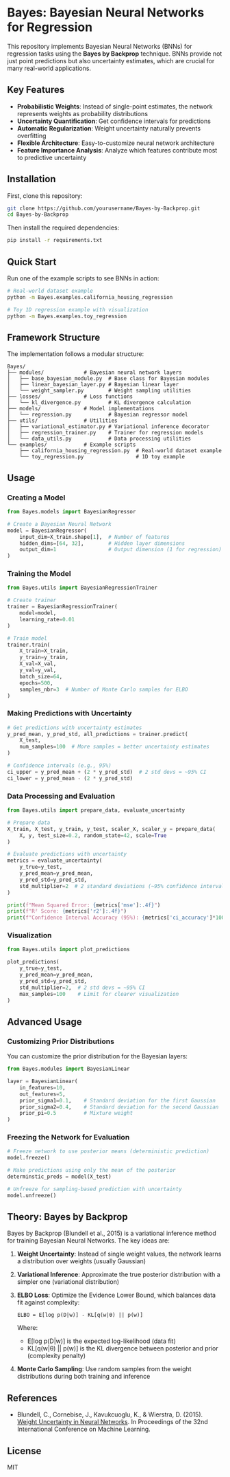 # Bayes: Bayesian Neural Networks for Regression

This repository implements Bayesian Neural Networks (BNNs) for regression tasks using the **Bayes by Backprop** technique. BNNs provide not just point predictions but also uncertainty estimates, which are crucial for many real-world applications.

## Key Features

- **Probabilistic Weights**: Instead of single-point estimates, the network represents weights as probability distributions
- **Uncertainty Quantification**: Get confidence intervals for predictions
- **Automatic Regularization**: Weight uncertainty naturally prevents overfitting
- **Flexible Architecture**: Easy-to-customize neural network architecture
- **Feature Importance Analysis**: Analyze which features contribute most to predictive uncertainty

## Installation

First, clone this repository:

```bash
git clone https://github.com/yourusername/Bayes-by-Backprop.git
cd Bayes-by-Backprop
```

Then install the required dependencies:

```bash
pip install -r requirements.txt
```

## Quick Start

Run one of the example scripts to see BNNs in action:

```bash
# Real-world dataset example
python -m Bayes.examples.california_housing_regression

# Toy 1D regression example with visualization
python -m Bayes.examples.toy_regression
```

## Framework Structure

The implementation follows a modular structure:

```
Bayes/
├── modules/             # Bayesian neural network layers
│   ├── base_bayesian_module.py  # Base class for Bayesian modules
│   ├── linear_bayesian_layer.py # Bayesian linear layer
│   └── weight_sampler.py        # Weight sampling utilities
├── losses/              # Loss functions
│   └── kl_divergence.py         # KL divergence calculation
├── models/              # Model implementations
│   └── regression.py            # Bayesian regressor model
├── utils/               # Utilities
│   ├── variational_estimator.py # Variational inference decorator
│   ├── regression_trainer.py    # Trainer for regression models
│   └── data_utils.py            # Data processing utilities
└── examples/            # Example scripts
    ├── california_housing_regression.py  # Real-world dataset example
    └── toy_regression.py                 # 1D toy example
```

## Usage

### Creating a Model

```python
from Bayes.models import BayesianRegressor

# Create a Bayesian Neural Network
model = BayesianRegressor(
    input_dim=X_train.shape[1],  # Number of features
    hidden_dims=[64, 32],        # Hidden layer dimensions
    output_dim=1                 # Output dimension (1 for regression)
)
```

### Training the Model

```python
from Bayes.utils import BayesianRegressionTrainer

# Create trainer
trainer = BayesianRegressionTrainer(
    model=model,
    learning_rate=0.01
)

# Train model
trainer.train(
    X_train=X_train, 
    y_train=y_train,
    X_val=X_val,
    y_val=y_val,
    batch_size=64,
    epochs=500,
    samples_nbr=3  # Number of Monte Carlo samples for ELBO
)
```

### Making Predictions with Uncertainty

```python
# Get predictions with uncertainty estimates
y_pred_mean, y_pred_std, all_predictions = trainer.predict(
    X_test, 
    num_samples=100  # More samples = better uncertainty estimates
)

# Confidence intervals (e.g., 95%)
ci_upper = y_pred_mean + (2 * y_pred_std)  # 2 std devs = ~95% CI
ci_lower = y_pred_mean - (2 * y_pred_std)
```

### Data Processing and Evaluation

```python
from Bayes.utils import prepare_data, evaluate_uncertainty

# Prepare data
X_train, X_test, y_train, y_test, scaler_X, scaler_y = prepare_data(
    X, y, test_size=0.2, random_state=42, scale=True
)

# Evaluate predictions with uncertainty
metrics = evaluate_uncertainty(
    y_true=y_test,
    y_pred_mean=y_pred_mean,
    y_pred_std=y_pred_std,
    std_multiplier=2  # 2 standard deviations (~95% confidence interval)
)

print(f"Mean Squared Error: {metrics['mse']:.4f}")
print(f"R² Score: {metrics['r2']:.4f}")
print(f"Confidence Interval Accuracy (95%): {metrics['ci_accuracy']*100:.2f}%")
```

### Visualization

```python
from Bayes.utils import plot_predictions

plot_predictions(
    y_true=y_test,
    y_pred_mean=y_pred_mean,
    y_pred_std=y_pred_std,
    std_multiplier=2,  # 2 std devs = ~95% CI
    max_samples=100    # Limit for clearer visualization
)
```

## Advanced Usage

### Customizing Prior Distributions

You can customize the prior distribution for the Bayesian layers:

```python
from Bayes.modules import BayesianLinear

layer = BayesianLinear(
    in_features=10, 
    out_features=5,
    prior_sigma1=0.1,    # Standard deviation for the first Gaussian
    prior_sigma2=0.4,    # Standard deviation for the second Gaussian
    prior_pi=0.5         # Mixture weight
)
```

### Freezing the Network for Evaluation

```python
# Freeze network to use posterior means (deterministic prediction)
model.freeze()

# Make predictions using only the mean of the posterior
determinstic_preds = model(X_test)

# Unfreeze for sampling-based prediction with uncertainty
model.unfreeze()
```

## Theory: Bayes by Backprop

Bayes by Backprop (Blundell et al., 2015) is a variational inference method for training Bayesian Neural Networks. The key ideas are:

1. **Weight Uncertainty**: Instead of single weight values, the network learns a distribution over weights (usually Gaussian)
2. **Variational Inference**: Approximate the true posterior distribution with a simpler one (variational distribution)
3. **ELBO Loss**: Optimize the Evidence Lower Bound, which balances data fit against complexity:
   
   ```
   ELBO = E[log p(D|w)] - KL[q(w|θ) || p(w)]
   ```
   
   Where:
   - E[log p(D|w)] is the expected log-likelihood (data fit)
   - KL[q(w|θ) || p(w)] is the KL divergence between posterior and prior (complexity penalty)

4. **Monte Carlo Sampling**: Use random samples from the weight distributions during both training and inference

## References

- Blundell, C., Cornebise, J., Kavukcuoglu, K., & Wierstra, D. (2015). [Weight Uncertainty in Neural Networks](https://arxiv.org/abs/1505.05424). In Proceedings of the 32nd International Conference on Machine Learning.

## License

MIT
